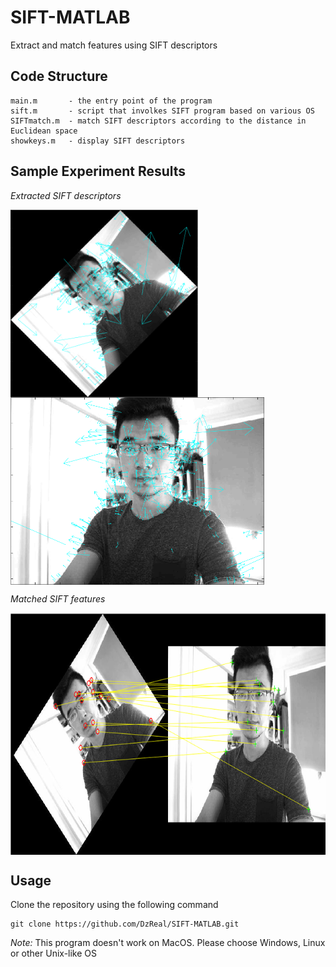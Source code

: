 # SIFT-MATLAB
Extract and match features using SIFT descriptors

## Code Structure

	main.m       - the entry point of the program
	sift.m       - script that involkes SIFT program based on various OS
	SIFTmatch.m  - match SIFT descriptors according to the distance in Euclidean space
	showkeys.m   - display SIFT descriptors
	
## Sample Experiment Results
_Extracted SIFT descriptors_   

<img src="images/sift1.png" width='300' height='300' align="middle"><img src="images/sift2.png" width='406' height='300' align="middle">  

_Matched SIFT features_

<img src="images/feature_match.png" width='800' height='387' align="middle">  

## Usage
Clone the repository using the following command

<pre><code>git clone https://github.com/DzReal/SIFT-MATLAB.git</pre></code>

*Note:* This program doesn't work on MacOS. Please choose Windows, Linux or other Unix-like OS
